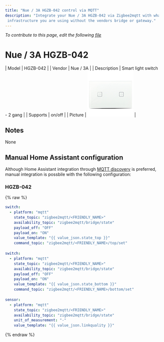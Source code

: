 ```yaml
---
title: "Nue / 3A HGZB-042 control via MQTT"
description: "Integrate your Nue / 3A HGZB-042 via Zigbee2mqtt with whatever smart home
 infrastructure you are using without the vendors bridge or gateway."
---
```


*To contribute to this page, edit the following
[file](https://github.com/Koenkk/zigbee2mqtt.io/blob/master/docgen/device_page_notes.js)*

# Nue / 3A HGZB-042

| Model | HGZB-042  |
| Vendor  | Nue / 3A  |
| Description | Smart light switch - 2 gang |
| Supports | on/off |
| Picture | ![Nue / 3A HGZB-042](../images/devices/HGZB-042.jpg) |

## Notes

None

## Manual Home Assistant configuration
Although Home Assistant integration through [MQTT discovery](../integration/home_assistant) is preferred,
manual integration is possbile with the following configuration:


### HGZB-042
{% raw %}
```yaml
switch:
  - platform: "mqtt"
    state_topic: "zigbee2mqtt/<FRIENDLY_NAME>"
    availability_topic: "zigbee2mqtt/bridge/state"
    payload_off: "OFF"
    payload_on: "ON"
    value_template: "{{ value_json.state_top }}"
    command_topic: "zigbee2mqtt/<FRIENDLY_NAME>/top/set"

switch:
  - platform: "mqtt"
    state_topic: "zigbee2mqtt/<FRIENDLY_NAME>"
    availability_topic: "zigbee2mqtt/bridge/state"
    payload_off: "OFF"
    payload_on: "ON"
    value_template: "{{ value_json.state_bottom }}"
    command_topic: "zigbee2mqtt/<FRIENDLY_NAME>/bottom/set"

sensor:
  - platform: "mqtt"
    state_topic: "zigbee2mqtt/<FRIENDLY_NAME>"
    availability_topic: "zigbee2mqtt/bridge/state"
    unit_of_measurement: "-"
    value_template: "{{ value_json.linkquality }}"
```
{% endraw %}


